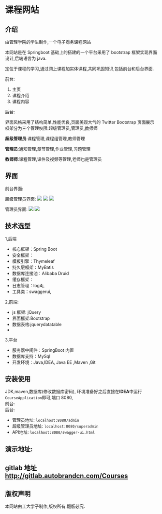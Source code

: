 # 课程网站

## 介绍

由管理学院的学生制作,一个电子商务课程网站

本网站是在 Springboot 基础上的搭建的一个平台采用了 bootstrap 框架实现界面设计,后端语言为 java.

定位于课程的学习,通过网上课程加实体课程,共同巩固知识,包括前台和后台界面.

前台:

1. 主页
2. 课程介绍
3. 课程内容

后台:

界面风格采用了结构简单,性能优良,页面美观大气的 Twitter Bootstrap 页面展示框架分为三个管理权限:超级管理员,管理员,教师师

**超级管理员**:课程管理,课程组管理,教师管理

**管理员**:通知管理,章节管理,作业管理,习题管理

**教师师**:课程管理,课件及视频等管理,老师也是管理员

## 界面
前台界面:


超级管理员界面:
![](https://i.imgur.com/92G2Hy2.png)
![](https://i.imgur.com/x5JdKf4.png)
![](https://i.imgur.com/73XmeaP.png)

管理员界面:
![](https://i.imgur.com/6n6UwDU.png)
![](https://i.imgur.com/RwukA9J.png)

## 技术选型

1,后端

* 核心框架：Spring Boot
* 安全框架：
* 模板引擎：Thymeleaf
* 持久层框架：MyBatis
* 数据库连接池：Alibaba Druid
* 缓存框架：
* 日志管理：log4j,
* 工具类：swaggerui,

2,前端:

* js 框架: jQuery
* 界面框架:Bootstrap
* 数据表格:jquerydatatable
*

3,平台

* 服务器中间件：SpringBoot 内置
* 数据库支持：MySql
* 开发环境：Java,IDEA, Java EE ,Maven ,Git

## 安装使用

JDK,maven,数据库(修改数据库密码), 环境准备好之后直接在**IDEA**中运行`CourseApplication`即可,端口 8080,<br>
前台:<br/>
后台:

  * 管理员地址: `localhost:8080/admin`
  * 超级管理员地址: `localhost:8080/superadmin`
  * API地址: `localhost:8080/swagger-ui.html`

## 演示地址:

######

## gitlab 地址 http://gitlab.autobrandcn.com/Courses

## 版权声明

本网站由工大学子制作,版权所有,翻版必究.
